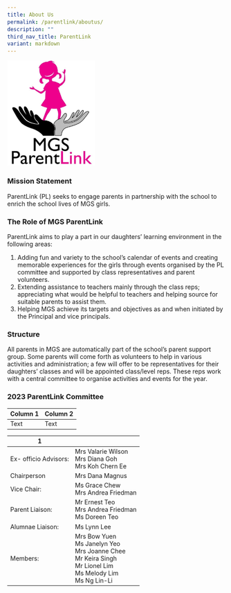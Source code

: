 ```yaml
---
title: About Us
permalink: /parentlink/aboutus/
description: ""
third_nav_title: ParentLink
variant: markdown
---
```

<img src="/images/Common/logo-MGSPL.jpg" style="width:40%">
		 
### Mission Statement

ParentLink (PL) seeks to engage parents in partnership with the school to enrich the school lives of MGS girls.  

### The Role of MGS ParentLink

ParentLink aims to play a part in our daughters’ learning environment in the following areas:  

1.  Adding fun and variety to the school’s calendar of events and creating memorable experiences for the girls through events organised by the PL committee and supported by class representatives and parent volunteers.&nbsp;
2.  Extending assistance to teachers mainly through the class reps; appreciating what would be helpful to teachers and helping source for suitable parents to assist them. &nbsp;
3.  Helping MGS achieve its targets and objectives as and when initiated by the Principal and vice principals. &nbsp;&nbsp;
  

### Structure

All parents in MGS are automatically part of the school’s parent support group. Some parents will come forth as volunteers to help in various activities and administration; a few will offer to be representatives for their daughters’ classes and will be appointed class/level reps. These reps work with a central committee to organise activities and events for the year.  
  

### 2023 ParentLink Committee

| Column 1 | Column 2 |
| -------- | -------- | 
| Text     | Text     | 


| 1 | |
| -------- | -------- |
| Ex- officio Advisors: | Mrs Valarie Wilson <br>Mrs Diana Goh <br> Mrs Koh Chern Ee |
| Chairperson | Mrs Dana Magnus |
| Vice Chair: | Ms Grace Chew  <br> Mrs Andrea Friedman |
| Parent Liaison: | Mr Ernest Teo    <br> Mrs Andrea Friedman    <br> Ms Doreen Teo |
| Alumnae Liaison: | Ms Lynn Lee |
| Members: | Mrs Bow Yuen    <br> Ms Janelyn Yeo    <br> Mrs Joanne Chee    <br> Mr Keira Singh    <br> Mr Lionel Lim    <br> Ms Melody Lim    <br> Ms Ng Lin-Li |